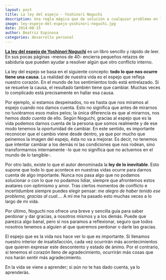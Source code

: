 ```yaml
---
layout: post
title: La ley del espejo - Yoshinori Noguchi
description: Una regla mágica que da solución a cualquier problema en la vida.
image: ley-espejo-del-espejo-yoshinori-noguchi.jpg
date: 2014-08-15
author: Beatriz Espinosa
categories: desarrollo personal
---
```


**[La ley del espejo de Yoshinori Noguchi][1]** es un libro sencillo y rápido
de leer. En sus pocas páginas -menos de 40- encierra pequeños retazos de
sabiduría que pueden ayudar a resolver algún que otro conflicto interno.

La ley del espejo se basa en el siguiente concepto: **todo lo que nos ocurre
tiene una causa**. La realidad de nuestra vida es el espejo que refleja nuestro
corazón. En el mundo de los sentimientos todo está entrelazado. Si se resuelve
la causa, el resultado también tiene que cambiar. Muchas veces lo complicado
está precisamente en hallar esa causa.

Por ejemplo, si estamos despeinados, no es hasta que nos miramos al espejo
cuando nos damos cuenta. Esto no significa que antes de mirarnos no tuviéramos
esos malos pelos; la única diferencia es que al mirarnos, nos hemos *dado
cuenta* de ello. Según Noguchi, gracias al espejo que es la vida podemos darnos
cuenta de la persona que somos realmente y de ese modo tenemos la oportunidad
de cambiar. En este sentido, es importante reconocer que el cambio viene desde
dentro, ya que por mucho que peinemos la imagen del espejo, ésta no va a
mejorar. Es decir, no tenemos que intentar cambiar a los demás ni las
condiciones que nos rodean, sino transformarnos internamente -lo que no
significa que no actuemos en el mundo de lo tangible-.

Por otro lado, existe lo que el autor denominada la **ley de lo inevitable**.
Esto supone que todo lo que acontece en nuestras vidas ocurre para darnos
cuenta de algo importante. Nunca nos pasa algo que no podamos solucionar o con
lo que no podamos lidiar, siempre que afrontemos estos avatares con optimismo y
amor. Tras ciertos momentos de conflicto e incertidumbre siempre puedes elegir
pensar: *me alegro de haber tenido ese problema, gracias al cual…*. A mí me ha
pasado esto muchas veces a lo largo de mi vida.

Por último, Noguchi  nos ofrece una breve y sencilla guía para saber perdonar y
dar gracias, a nosotros mismos y a los demás. Puede que parezca algo banal,
pero si nos paramos a reflexionar, seguro que todos nosotros tenemos a alguien
al que queremos perdonar o darle las gracias.

El espejo que es la vida nos hace ver lo que es importante. Si llenamos nuestro
interior de insatisfacción, cada vez ocurrirán más acontecimientos que quieren
expresar este descontento y estado de ánimo. Por el contrario, si tenemos el
corazón lleno de agradecimiento, ocurrirán más cosas que nos harán sentir más
agradecimiento.

En la vida se viene a aprender; si aún no te has dado cuenta, ya lo aprenderás.


[1]: http://www.amazon.es/gp/product/8493600687/ref=as_li_ss_tl?ie=UTF8&camp=3626&creative=24822&creativeASIN=8493600687&linkCode=as2&tag=noleesbl09-21
